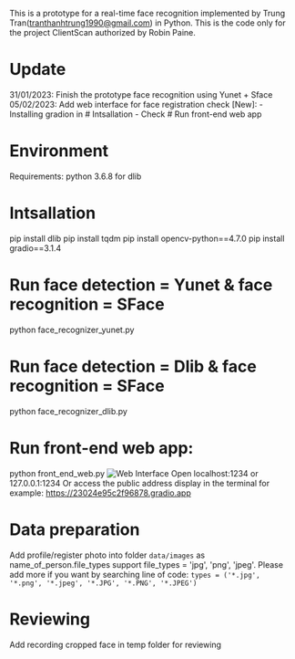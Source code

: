 This is a prototype for a real-time face recognition implemented by Trung Tran(tranthanhtrung1990@gmail.com) in Python. This is the code only for the project ClientScan authorized by Robin Paine.


# Update
31/01/2023: Finish the prototype face recognition using Yunet + Sface
05/02/2023: Add web interface for face registration check 
[New]:
    - Installing gradion in # Intsallation
    - Check # Run front-end web app

# Environment
Requirements: python 3.6.8 for dlib 

# Intsallation
pip install dlib
pip install tqdm
pip install opencv-python==4.7.0
pip install gradio==3.1.4

# Run face detection = Yunet & face recognition = SFace
python face_recognizer_yunet.py

# Run face detection = Dlib & face recognition = SFace
python face_recognizer_dlib.py

# Run front-end web app: 
python front_end_web.py
![Web Interface](data/result/web_demo.png)
Open localhost:1234 or 127.0.0.1:1234
Or access the public address display in the terminal
for example: https://23024e95c2f96878.gradio.app


# Data preparation
Add profile/register photo into folder `data/images` as name_of_person.file_types
support file_types = 'jpg', 'png', 'jpeg'. Please add more if you want by searching line of code: `types = ('*.jpg', '*.png', '*.jpeg', '*.JPG', '*.PNG', '*.JPEG')`

# Reviewing
Add recording cropped face in temp folder for reviewing
